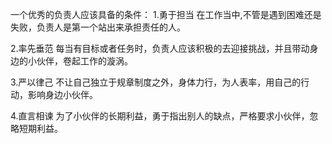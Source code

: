 一个优秀的负责人应该具备的条件：
1.勇于担当
在工作当中,不管是遇到困难还是失败，负责人是第一个站出来承担责任的人。

2.率先垂范
每当有目标或者任务时，负责人应该积极的去迎接挑战，并且带动身边的小伙伴，卷起工作的漩涡。

3.严以律己
不让自己独立于规章制度之外，身体力行，为人表率，用自己的行动，影响身边小伙伴。

4.直言相谏
为了小伙伴的长期利益，勇于指出别人的缺点，严格要求小伙伴，忽略短期利益。


